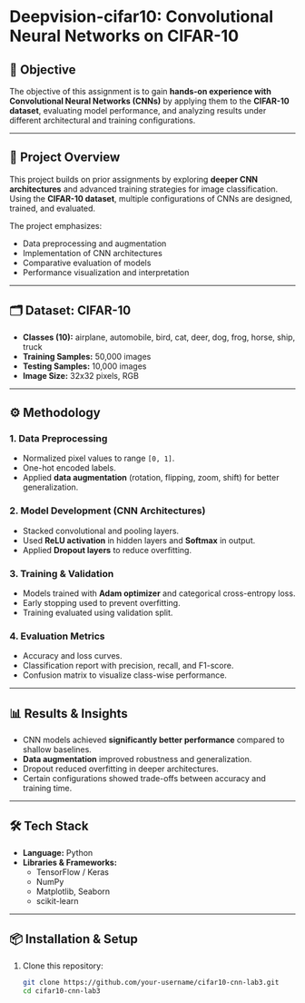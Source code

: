 # Deepvision-cifar10: Convolutional Neural Networks on CIFAR-10

## 📌 Objective  
The objective of this assignment is to gain **hands-on experience with Convolutional Neural Networks (CNNs)** by applying them to the **CIFAR-10 dataset**, evaluating model performance, and analyzing results under different architectural and training configurations.

---

## 📂 Project Overview  
This project builds on prior assignments by exploring **deeper CNN architectures** and advanced training strategies for image classification. Using the **CIFAR-10 dataset**, multiple configurations of CNNs are designed, trained, and evaluated.  

The project emphasizes:  
- Data preprocessing and augmentation  
- Implementation of CNN architectures  
- Comparative evaluation of models  
- Performance visualization and interpretation  

---

## 🗂 Dataset: CIFAR-10
- **Classes (10):** airplane, automobile, bird, cat, deer, dog, frog, horse, ship, truck  
- **Training Samples:** 50,000 images  
- **Testing Samples:** 10,000 images  
- **Image Size:** 32x32 pixels, RGB  

---

## ⚙️ Methodology

### 1. Data Preprocessing  
- Normalized pixel values to range `[0, 1]`.  
- One-hot encoded labels.  
- Applied **data augmentation** (rotation, flipping, zoom, shift) for better generalization.  

### 2. Model Development (CNN Architectures)  
- Stacked convolutional and pooling layers.  
- Used **ReLU activation** in hidden layers and **Softmax** in output.  
- Applied **Dropout layers** to reduce overfitting.  

### 3. Training & Validation  
- Models trained with **Adam optimizer** and categorical cross-entropy loss.  
- Early stopping used to prevent overfitting.  
- Training evaluated using validation split.  

### 4. Evaluation Metrics  
- Accuracy and loss curves.  
- Classification report with precision, recall, and F1-score.  
- Confusion matrix to visualize class-wise performance.  

---

## 📊 Results & Insights
- CNN models achieved **significantly better performance** compared to shallow baselines.  
- **Data augmentation** improved robustness and generalization.  
- Dropout reduced overfitting in deeper architectures.  
- Certain configurations showed trade-offs between accuracy and training time.  

---

## 🛠️ Tech Stack
- **Language:** Python  
- **Libraries & Frameworks:**  
  - TensorFlow / Keras  
  - NumPy  
  - Matplotlib, Seaborn  
  - scikit-learn  

---

## 📦 Installation & Setup  

1. Clone this repository:  
   ```bash
   git clone https://github.com/your-username/cifar10-cnn-lab3.git
   cd cifar10-cnn-lab3
